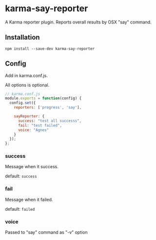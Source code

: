 # karma-say-reporter

A Karma reporter plugin. Reports overall results by OSX "say" command.

## Installation

```
npm install --save-dev karma-say-reporter
```

## Config

Add in karma.conf.js.

All options is optional.

```js
// karma.conf.js
module.exports = function(config) {
  config.set({
    reporters: ['progress', 'say'],

    sayReporter: {
      success: "test all successs",
      fail: "test failed",
      voice: "Agnes"
    }
  });
};
```

### success

Message when it success.

default: `success`


### fail

Message when it failed.

default: `failed`


### voice

Passed to "say" command as "-v" option
